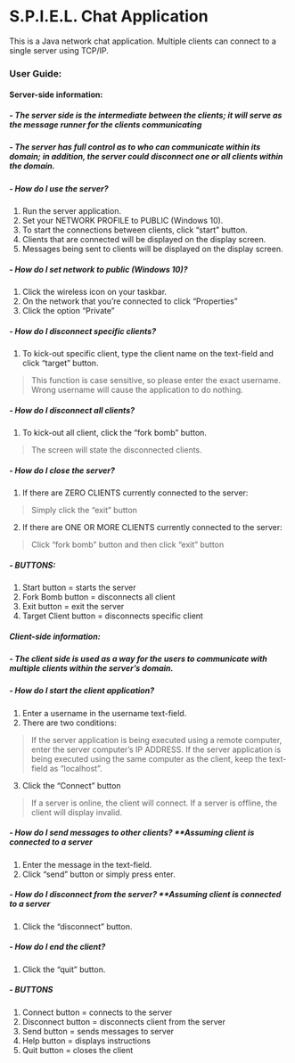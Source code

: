 # S.P.I.E.L. Chat Application

This is a Java network chat application. 
Multiple clients can connect to a single server using TCP/IP.

### User Guide:

#### Server-side information:
##### -	The server side is the intermediate between the clients; it will serve as the message runner for the clients communicating
##### -	The server has full control as to who can communicate within its domain; in addition, the server could disconnect one or all clients within the domain.
##### -	How do I use the server?
1.	Run the server application.
2.	Set your NETWORK PROFILE to PUBLIC (Windows 10). 
3.	To start the connections between clients, click “start” button.
4.	Clients that are connected will be displayed on the display screen.
5.	Messages being sent to clients will be displayed on the display screen.

##### -	How do I set network to public (Windows 10)?
1.	Click the wireless icon on your taskbar.
2.	On the network that you’re connected to click “Properties”
3.	Click the option “Private”

##### -	How do I disconnect specific clients?
1.	To kick-out specific client, type the client name on the text-field and click “target” button.
>	This function is case sensitive, so please enter the exact username.
>	Wrong username will cause the application to do nothing.

##### -	How do I disconnect all clients?
1.	To kick-out all client, click the “fork bomb” button.
>	The screen will state the disconnected clients.

##### -	How do I close the server?
1.	If there are ZERO CLIENTS currently connected to the server:
>	Simply click the “exit” button
2.	If there are ONE OR MORE CLIENTS currently connected to the server:
>	Click “fork bomb” button and then click “exit” button

##### -	BUTTONS:
1.	Start button = starts the server
2.	Fork Bomb button = disconnects all client
3.	Exit button = exit the server
4.	Target Client button = disconnects specific client 


##### Client-side information:
##### -	The client side is used as a way for the users to communicate with multiple clients within the server’s domain.
##### -	How do I start the client application?
1.	Enter a username in the username text-field.
2.	There are two conditions:
>	If the server application is being executed using a remote computer, enter the server computer’s IP ADDRESS.
>	If the server application is being executed using the same computer as the client, keep the text-field as “localhost”.
3.	Click the “Connect” button
>	If a server is online, the client will connect.
>	If a server is offline, the client will display invalid.

##### -	How do I send messages to other clients? **Assuming client is connected to a server
1.	Enter the message in the text-field.
2.	Click “send” button or simply press enter.

##### -	How do I disconnect from the server? **Assuming client is connected to a server
1.	Click the “disconnect” button.

##### -	How do I end the client?
1.	Click the “quit” button.

##### -	BUTTONS
1.	Connect button = connects to the server
2.	Disconnect button = disconnects client from the server
3.	Send button = sends messages to server
4.	Help button = displays instructions
5.	Quit button = closes the client
